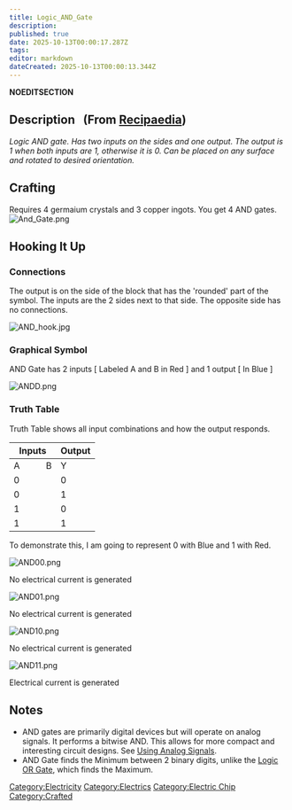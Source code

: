 ```yaml
---
title: Logic_AND_Gate
description: 
published: true
date: 2025-10-13T00:00:17.287Z
tags: 
editor: markdown
dateCreated: 2025-10-13T00:00:13.344Z
---
```


__NOEDITSECTION__

## Description   (From [Recipaedia](.. "wikilink"))

*Logic AND gate. Has two inputs on the sides and one output. The output
is 1 when both inputs are 1, otherwise it is 0. Can be placed on any
surface and rotated to desired orientation.*

## Crafting

Requires 4 germaium crystals and 3 copper ingots. You get 4 AND gates.
![And_Gate.png](And_Gate.png "And_Gate.png")

## Hooking It Up

### Connections

The output is on the side of the block that has the 'rounded' part of
the symbol. The inputs are the 2 sides next to that side. The opposite
side has no connections.

![AND_hook.jpg](AND_hook.jpg "AND_hook.jpg")

### Graphical Symbol

AND Gate has 2 inputs \[ Labeled A and B in Red \] and 1 output \[ In
Blue \]

![ANDD.png](ANDD.png "ANDD.png")

### Truth Table

Truth Table shows all input combinations and how the output responds.

| Inputs        | Output |
| ------------- | ------ |
| A           B | Y      |
| 0             | 0      |
| 0             | 1      |
| 1             | 0      |
| 1             | 1      |

To demonstrate this, I am going to represent 0 with Blue and 1 with Red.

![AND00.png](AND00.png "AND00.png")

No electrical current is generated

![AND01.png](AND01.png "AND01.png")

No electrical current is generated

![AND10.png](AND10.png "AND10.png")

No electrical current is generated

![AND11.png](AND11.png "AND11.png")

Electrical current is generated

## Notes

  - AND gates are primarily digital devices but will operate on analog
    signals. It performs a bitwise AND. This allows for more compact and
    interesting circuit designs. See [Using Analog
    Signals](Using_Analog_Signals "wikilink").
  - AND Gate finds the Minimum between 2 binary digits, unlike the
    [Logic OR Gate](Logic_OR_Gate.md "wikilink"), which finds the Maximum. 

[Category:Electricity](Category:Electricity "wikilink")
[Category:Electrics](Category:Electrics "wikilink") [Category:Electric
Chip](Category:Electric_Chip "wikilink")
[Category:Crafted](Category:Crafted "wikilink")